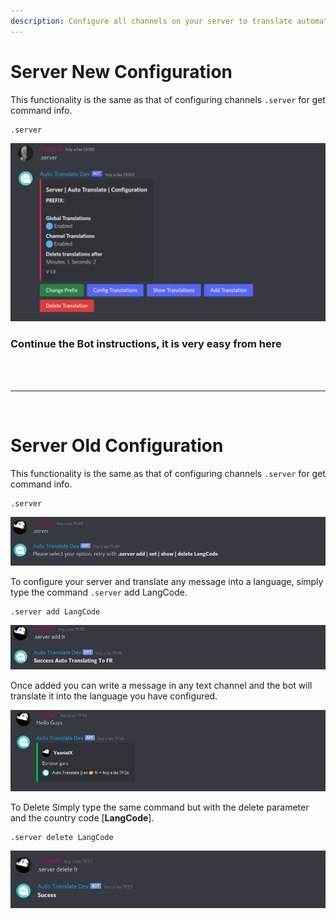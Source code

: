 ```yaml
---
description: Configure all channels on your server to translate automatically
---
```


# Server New Configuration

This functionality is the same as that of configuring channels `.server` for get command info.

```
.server
```

![](<../.gitbook/assets/server-cmd.png>)

### **Continue the Bot instructions, it is very easy from here**
<br>
<br>

---
<br>

# Server Old Configuration

This functionality is the same as that of configuring channels `.server` for get command info.

```
.server
```

![](<../.gitbook/assets/image (5).png>)

To configure your server and translate any message into a language, simply type the command `.server` add LangCode.

```
.server add LangCode
```

![](<../.gitbook/assets/image (6).png>)

Once added you can write a message in any text channel and the bot will translate it into the language you have configured.

![](<../.gitbook/assets/image (7).png>)

To Delete Simply type the same command but with the delete parameter and the country code \[**LangCode**].

```
.server delete LangCode
```

![](<../.gitbook/assets/image (8).png>)
